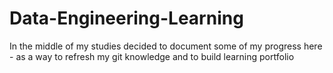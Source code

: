 # Data-Engineering-Learning
In the middle of my studies decided to document some of my progress here - as a way to refresh my git knowledge and to build learning portfolio
